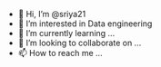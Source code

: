 - 👋 Hi, I’m @sriya21
- 👀 I’m interested in Data engineering
- 🌱 I’m currently learning ...
- 💞️ I’m looking to collaborate on ...
- 📫 How to reach me ...

<!---
sriya21/sriya21 is a ✨ special ✨ repository because its `README.md` (this file) appears on your GitHub profile.
You can click the Preview link to take a look at your changes.
--->
